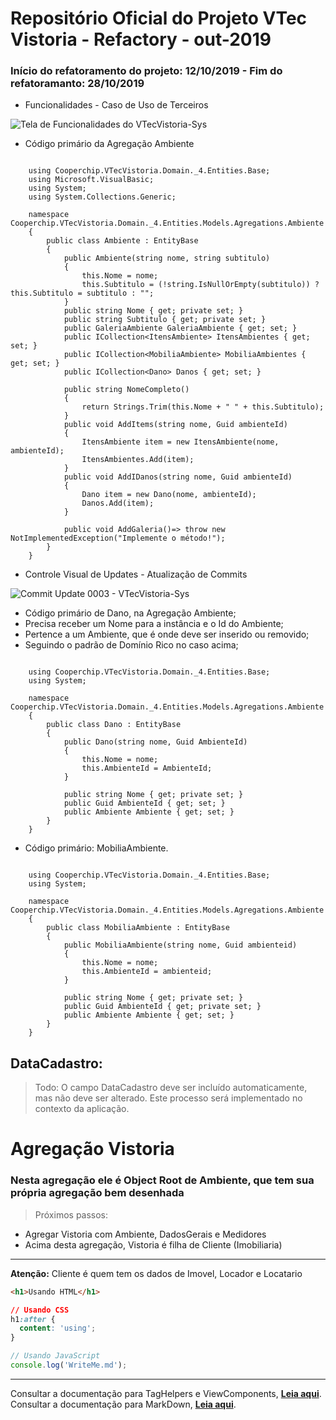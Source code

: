 # Repositório Oficial do Projeto VTec Vistoria - Refactory - out-2019

### Início do refatoramento do projeto: 12/10/2019 - Fim do refatoramanto: 28/10/2019



- Funcionalidades - Caso de Uso de Terceiros


![Tela de Funcionalidades do VTecVistoria-Sys](http://apimltools.com.br/vtecvistoriaimg/funcionalidades1280x720.png "Apresentação - VTecVistoria-Sys")


- Código primário da Agregação Ambiente

```CSharp

	using Cooperchip.VTecVistoria.Domain._4.Entities.Base;
	using Microsoft.VisualBasic;
	using System;
	using System.Collections.Generic;

	namespace Cooperchip.VTecVistoria.Domain._4.Entities.Models.Agregations.Ambiente
	{
		public class Ambiente : EntityBase
		{
			public Ambiente(string nome, string subtitulo)
			{
				this.Nome = nome;
				this.Subtitulo = (!string.IsNullOrEmpty(subtitulo)) ? this.Subtitulo = subtitulo : "";
			}
			public string Nome { get; private set; }
			public string Subtitulo { get; private set; }
			public GaleriaAmbiente GaleriaAmbiente { get; set; }
			public ICollection<ItensAmbiente> ItensAmbientes { get; set; }
			public ICollection<MobiliaAmbiente> MobiliaAmbientes { get; set; }
			public ICollection<Dano> Danos { get; set; }

			public string NomeCompleto()
			{
				return Strings.Trim(this.Nome + " " + this.Subtitulo);
			}
			public void AddItems(string nome, Guid ambienteId)
			{
				ItensAmbiente item = new ItensAmbiente(nome, ambienteId);
				ItensAmbientes.Add(item);
			}
			public void AddIDanos(string nome, Guid ambienteId)
			{
				Dano item = new Dano(nome, ambienteId);
				Danos.Add(item);
			}

			public void AddGaleria()=> throw new NotImplementedException("Implemente o método!");
		}
	}

```


- Controle Visual de Updates - Atualização de Commits

![Commit Update 0003 - VTecVistoria-Sys](http://apimltools.com.br/vtecvistoriaimg/commits-upd-0003.png "Atualização de Commits")


- Código primário de Dano, na Agregação Ambiente;
- Precisa receber um Nome para a instância e o Id do Ambiente;
- Pertence a um Ambiente, que é onde deve ser inserido ou removido;
- Seguindo o padrão de Domínio Rico no caso acima;


```CSharp

	using Cooperchip.VTecVistoria.Domain._4.Entities.Base;
	using System;

	namespace Cooperchip.VTecVistoria.Domain._4.Entities.Models.Agregations.Ambiente
	{
		public class Dano : EntityBase
		{
			public Dano(string nome, Guid AmbienteId)
			{
				this.Nome = nome;
				this.AmbienteId = AmbienteId;
			}

			public string Nome { get; private set; }
			public Guid AmbienteId { get; set; }
			public Ambiente Ambiente { get; set; }
		}
	}

```

- Código primário: MobiliaAmbiente.

```CSharp

	using Cooperchip.VTecVistoria.Domain._4.Entities.Base;
	using System;

	namespace Cooperchip.VTecVistoria.Domain._4.Entities.Models.Agregations.Ambiente
	{
		public class MobiliaAmbiente : EntityBase
		{
			public MobiliaAmbiente(string nome, Guid ambienteid)
			{
				this.Nome = nome;
				this.AmbienteId = ambienteid;
			}

			public string Nome { get; private set; }
			public Guid AmbienteId { get; private set; }
			public Ambiente Ambiente { get; set; }
		}
	}

```

## DataCadastro:
> Todo: O campo DataCadastro deve ser incluído automaticamente, mas não deve ser alterado. Este processo será implementado no contexto da aplicação.

# Agregação Vistoria
### Nesta agregação ele é Object Root de Ambiente, que tem sua própria agregação bem desenhada

> Próximos passos:

* Agregar Vistoria com Ambiente, DadosGerais e Medidores
* Acima desta agregação, Vistoria é filha de Cliente (Imobiliaria)

---
**Atenção:** Cliente é quem tem os dados de Imovel, Locador e Locatario

```html
<h1>Usando HTML</h1>
```

```css
// Usando CSS
h1:after {
  content: 'using';
}
```

```js
// Usando JavaScript
console.log('WriteMe.md');
```

---

Consultar a documentação para TagHelpers e ViewComponents, **[Leia aqui](https://docs.microsoft.com/pt-br/)**.
Consultar a documentação para MarkDown, **[Leia aqui](http://daringfireball.net/projects/markdown/basics)**.
